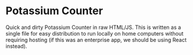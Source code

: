 # Potassium Counter

Quick and dirty Potassium Counter in raw HTML/JS. This is written as a single file for easy distribution to run locally on home computers without requiring hosting (if this was an enterprise app, we should be using React instead).
